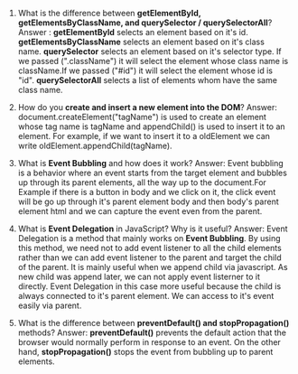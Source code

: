 1. What is the difference between **getElementById, getElementsByClassName, and querySelector / querySelectorAll**?
Answer : **getElementById** selects an element based on it's id.
**getElementsByClassName** selects an element based on it's class name.
**querySelector** selects an element based on it's selector type. If we  passed (".className") it will select the element whose class name is className.If we  passed ("#id") it will select the element whose id is "id".
**querySelectorAll** selects a list of elements whom have the same class name.

2. How do you **create and insert a new element into the DOM**?
Answer: document.createElement("tagName") is used to create an element whose tag name is tagName and appendChild() is used to insert it to an element. For example, if we want to insert it to a oldElement we can write oldElement.appendChild(tagName).

3. What is **Event Bubbling** and how does it work?
Answer: Event bubbling is a behavior where an event starts from the target element and bubbles up through its parent elements, all the way up to the document.For Example if there is a button in body and we click on it, the click event will be go up through it's parent element body and then body's parent element html and we can capture the event even from the parent.

4. What is **Event Delegation** in JavaScript? Why is it useful?
Answer: Event Delegation is a method that mainly works on **Event Bubbling**. By using this method, we need not to add event listener to all the child elements rather than we can add event listener to the parent and target the child of the parent. It is mainly useful when we append child via javascript. As new child was append later, we can not apply event listerner to it directly. Event Delegation in this case more useful because the child is always connected to it's parent element. We can access to it's event easily via parent.

5. What is the difference between **preventDefault() and stopPropagation()** methods?
Answer: **preventDefault()** prevents the default action that the browser would normally perform in response to an event. On the other hand,
**stopPropagation()** stops the event from bubbling up to parent elements.